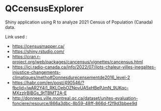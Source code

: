 # QCcensusExplorer
Shiny application using R to analyze 2021 Census of Population (Canada) data.

Link used :
* https://censusmapper.ca/
* https://shiny.rstudio.com/
* https://cran.r-project.org/web/packages/cancensus/vignettes/cancensus.html
* https://ici.radio-canada.ca/info/2022/07/ilots-chaleur-villes-inegalites-injustice-changements-climatiques/metho#Donnesdurecensementde2016_level-2
* https://habr.com/en/post/490546/?fbclid=IwAR2Y4i1_RKLOebOZNpvUA5xHBePJmN_9UKqc-MXzzlrBIBGs_9tTBMT2A-E
* http://donnees.ville.montreal.qc.ca/dataset/unites-evaluation-fonciere/resource/866a3dbc-8b59-48ff-866d-f2f9d3bbee9d
